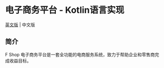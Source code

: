 # 电子商务平台 - Kotlin语言实现

[英文版](https://github.com/zxuqian/fshop/blob/master/README.md) | 中文版

## 简介

F Shop 电子商务平台是一套全功能的电商服务系统，致力于帮助企业和零售商完成收益目标。